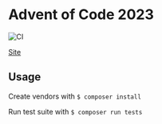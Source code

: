 # Advent of Code 2023

![CI](https://github.com/scottdriscoll/AoC2023/actions/workflows/php.yml/badge.svg)

[Site](https://adventofcode.com/)

## Usage

Create vendors with `$ composer install`

Run test suite with `$ composer run tests`
